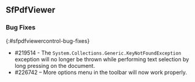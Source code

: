 ## SfPdfViewer

### Bug Fixes
{:#sfpdfviewercontrol-bug-fixes} 

* \#219514 - The `System.Collections.Generic.KeyNotFoundException` exception will no longer be thrown while performing text selection by long pressing on the document.
* \#226742 – More options menu in the toolbar will now work properly.
